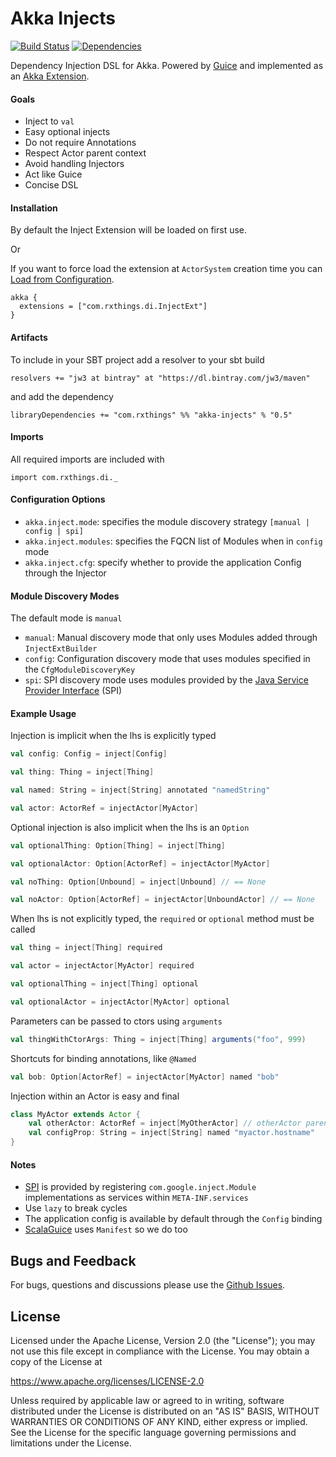 Akka Injects
==========================
[![Build Status](https://travis-ci.org/jw3/akka-injects.svg?branch=master)](https://travis-ci.org/jw3/akka-injects)
[![Dependencies](https://app.updateimpact.com/badge/701268856357916672/akka-injects.svg?config=compile)](https://app.updateimpact.com/latest/701268856357916672/akka-injects)

Dependency Injection DSL for Akka.
Powered by [Guice](https://github.com/google/guice) and implemented as an [Akka Extension](http://doc.akka.io/docs/akka/2.4.9/scala/extending-akka.html).

#### Goals

- Inject to ```val```
- Easy optional injects
- Do not require Annotations
- Respect Actor parent context
- Avoid handling Injectors
- Act like Guice
- Concise DSL

#### Installation

By default the Inject Extension will be loaded on first use.

Or

If you want to force load the extension at ```ActorSystem``` creation time you can [Load from Configuration](http://doc.akka.io/docs/akka/2.4.1/scala/extending-akka.html#Loading_from_Configuration).

```HOCON
akka {
  extensions = ["com.rxthings.di.InjectExt"]
}
```

#### Artifacts

To include in your SBT project add a resolver to your sbt build

```resolvers += "jw3 at bintray" at "https://dl.bintray.com/jw3/maven"```

and add the dependency

```libraryDependencies += "com.rxthings" %% "akka-injects" % "0.5"```

#### Imports

All required imports are included with

```import com.rxthings.di._```

#### Configuration Options

- ```akka.inject.mode```: specifies the module discovery strategy ```[manual | config | spi]```
- ```akka.inject.modules```: specifies the FQCN list of Modules when in ```config``` mode
- ```akka.inject.cfg```: specify whether to provide the application Config through the Injector

#### Module Discovery Modes

The default mode is ```manual```

- ```manual```: Manual discovery mode that only uses Modules added through ```InjectExtBuilder```
- ```config```: Configuration discovery mode that uses modules specified in the ```CfgModuleDiscoveryKey```
- ```spi```: SPI discovery mode uses modules provided by the [Java Service Provider Interface](https://docs.oracle.com/javase/tutorial/ext/basics/spi.html) (SPI)

#### Example Usage

Injection is implicit when the lhs is explicitly typed
```scala
val config: Config = inject[Config]

val thing: Thing = inject[Thing]

val named: String = inject[String] annotated "namedString"

val actor: ActorRef = injectActor[MyActor]

```

Optional injection is also implicit when the lhs is an ```Option```
```scala
val optionalThing: Option[Thing] = inject[Thing]

val optionalActor: Option[ActorRef] = injectActor[MyActor]

val noThing: Option[Unbound] = inject[Unbound] // == None

val noActor: Option[ActorRef] = injectActor[UnboundActor] // == None
```

When lhs is not explicitly typed, the ```required``` or ```optional``` method must be called
```scala
val thing = inject[Thing] required

val actor = injectActor[MyActor] required

val optionalThing = inject[Thing] optional

val optionalActor = injectActor[MyActor] optional
```

Parameters can be passed to ctors using ```arguments```
```scala
val thingWithCtorArgs: Thing = inject[Thing] arguments("foo", 999)
```

Shortcuts for binding annotations, like ```@Named```
```scala
val bob: Option[ActorRef] = injectActor[MyActor] named "bob"
```

Injection within an Actor is easy and final
```scala
class MyActor extends Actor {
    val otherActor: ActorRef = inject[MyOtherActor] // otherActor parent == this
    val configProp: String = inject[String] named "myactor.hostname"
}
```

#### Notes

- [SPI](https://docs.oracle.com/javase/tutorial/ext/basics/spi.html) is provided by registering ```com.google.inject.Module``` implementations as services within `META-INF.services`
- Use ```lazy``` to break cycles
- The application config is available by default through the ```Config``` binding
- [ScalaGuice](https://github.com/codingwell/scala-guice) uses ```Manifest``` so we do too

## Bugs and Feedback

For bugs, questions and discussions please use the [Github Issues](https://github.com/jw3/akka-injects/issues).

## License

Licensed under the Apache License, Version 2.0 (the "License");
you may not use this file except in compliance with the License.
You may obtain a copy of the License at

<https://www.apache.org/licenses/LICENSE-2.0>

Unless required by applicable law or agreed to in writing, software
distributed under the License is distributed on an "AS IS" BASIS,
WITHOUT WARRANTIES OR CONDITIONS OF ANY KIND, either express or implied.
See the License for the specific language governing permissions and
limitations under the License.
